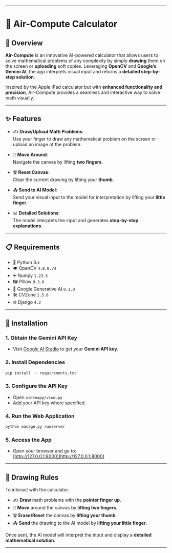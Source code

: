 <!-- hello -->


---

# 🧮 Air-Compute Calculator

## 📝 Overview

**Air-Compute** is an innovative AI-powered calculator that allows users to solve mathematical problems of any complexity by simply **drawing** them on the screen or **uploading** soft copies. Leveraging **OpenCV** and **Google’s Gemini AI**, the app interprets visual input and returns a **detailed step-by-step solution**.

Inspired by the Apple iPad calculator but with **enhanced functionality and precision**, Air-Compute provides a seamless and interactive way to solve math visually.

---

## ✨ Features

- ✍️ **Draw/Upload Math Problems**:  
  Use your finger to draw any mathematical problem on the screen or upload an image of the problem.

- 🖱️ **Move Around**:  
  Navigate the canvas by lifting **two fingers**.

- 🗑️ **Reset Canvas**:  
  Clear the current drawing by lifting your **thumb**.

- 📤 **Send to AI Model**:  
  Send your visual input to the model for interpretation by lifting your **little finger**.

- 📊 **Detailed Solutions**:  
  The model interprets the input and generates **step-by-step explanations**.

---

## 📋 Requirements

- 🐍 Python 3.x  
- 👁️ OpenCV `4.8.0.74`  
- ➗ Numpy `1.23.5`  
- 🖼️ Pillow `9.3.0`  
- 🤖 Google Generative AI `0.1.0`  
- 🛠️ CVZone `1.5.6`  
- 🌐 Django `4.2`

---

## 🚀 Installation

### 1. Obtain the Gemini API Key
- Visit [Google AI Studio](https://makersuite.google.com/app) to get your **Gemini API key**.

### 2. Install Dependencies
```bash
pip install -r requirements.txt
```

### 3. Configure the API Key
- Open `videoapp/view.py`
- Add your API key where specified.

### 4. Run the Web Application
```bash
python manage.py runserver
```

### 5. Access the App
- Open your browser and go to:  
  [http://127.0.0.1:8000](http://127.0.0.1:8000)

---

## 🎨 Drawing Rules

To interact with the calculator:

- ✍️ **Draw** math problems with the **pointer finger up**.
- 🖱️ **Move** around the canvas by **lifting two fingers**.
- 🗑️ **Erase/Reset** the canvas by **lifting your thumb**.
- 📤 **Send** the drawing to the AI model by **lifting your little finger**.

Once sent, the AI model will interpret the input and display a **detailed mathematical solution**.

---

